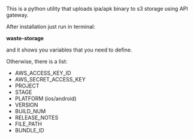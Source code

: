 This is a python utility that uploads ipa/apk binary to s3 storage using API gateway.

After installation just run in terminal:

**waste-storage**

and it shows you variables that you need to define.

Otherwise, there is a list:

- AWS_ACCESS_KEY_ID
- AWS_SECRET_ACCESS_KEY
- PROJECT
- STAGE
- PLATFORM (ios/android)
- VERSION
- BUILD_NUM
- RELEASE_NOTES
- FILE_PATH
- BUNDLE_ID
